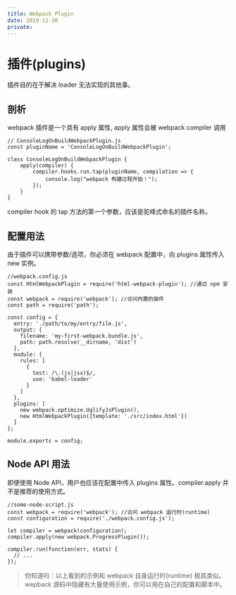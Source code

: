 ```yaml
---
title: Webpack Plugin
date: 2019-11-30
private: 
---
```

# 插件(plugins)
插件目的在于解决 loader 无法实现的其他事。

## 剖析
webpack 插件是一个具有 apply 属性, apply 属性会被 webpack compiler 调用

    // ConsoleLogOnBuildWebpackPlugin.js
    const pluginName = 'ConsoleLogOnBuildWebpackPlugin';

    class ConsoleLogOnBuildWebpackPlugin {
        apply(compiler) {
            compiler.hooks.run.tap(pluginName, compilation => {
                console.log("webpack 构建过程开始！");
            });
        }
    }

compiler hook 的 tap 方法的第一个参数，应该是驼峰式命名的插件名称。

## 配置用法
由于插件可以携带参数/选项，你必须在 webpack 配置中，向 plugins 属性传入 new 实例。

    //webpack.config.js
    const HtmlWebpackPlugin = require('html-webpack-plugin'); //通过 npm 安装
    const webpack = require('webpack'); //访问内置的插件
    const path = require('path');

    const config = {
      entry: './path/to/my/entry/file.js',
      output: {
        filename: 'my-first-webpack.bundle.js',
        path: path.resolve(__dirname, 'dist')
      },
      module: {
        rules: [
          {
            test: /\.(js|jsx)$/,
            use: 'babel-loader'
          }
        ]
      },
      plugins: [
        new webpack.optimize.UglifyJsPlugin(),
        new HtmlWebpackPlugin({template: './src/index.html'})
      ]
    };

    module.exports = config;

## Node API 用法
即便使用 Node API，用户也应该在配置中传入 plugins 属性。compiler.apply 并不是推荐的使用方式。

    //some-node-script.js
    const webpack = require('webpack'); //访问 webpack 运行时(runtime)
    const configuration = require('./webpack.config.js');
    
    let compiler = webpack(configuration);
    compiler.apply(new webpack.ProgressPlugin());
    
    compiler.run(function(err, stats) {
      // ...
    });

> 你知道吗：以上看到的示例和 webpack 自身运行时(runtime) 极其类似。wepback 源码中隐藏有大量使用示例，你可以用在自己的配置和脚本中。